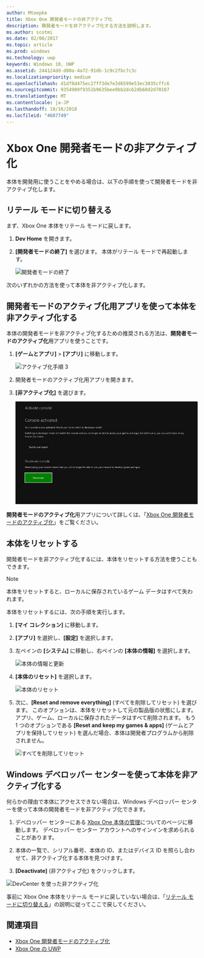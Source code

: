 ```yaml
---
author: Mtoepke
title: Xbox One 開発者モードの非アクティブ化
description: 開発者モードを非アクティブ化する方法を説明します。
ms.author: scotmi
ms.date: 02/08/2017
ms.topic: article
ms.prod: windows
ms.technology: uwp
keywords: Windows 10, UWP
ms.assetid: 244124dd-d80a-4a72-91db-1c9c2fbc7c3c
ms.localizationpriority: medium
ms.openlocfilehash: d1df8d475ec27ff3de7e3d6599e53ec3035cffc6
ms.sourcegitcommit: 9354909f9351b9635bee9bb2dc62db60d2d70107
ms.translationtype: MT
ms.contentlocale: ja-JP
ms.lasthandoff: 10/16/2018
ms.locfileid: "4687749"
---
```

# <a name="xbox-one-developer-mode-deactivation"></a>Xbox One 開発者モードの非アクティブ化

本体を開発用に使うことをやめる場合は、以下の手順を使って開発者モードを非アクティブ化します。

## <a name="switch-to-retail-mode"></a>リテール モードに切り替える

まず、Xbox One 本体をリテール モードに戻します。

1. **Dev Home** を開きます。

2. **[開発者モードの終了]** を選びます。  本体がリテール モードで再起動します。  

   ![開発者モードの終了](images/devkit-deactivation-1.png)

次のいずれかの方法を使って本体を非アクティブ化します。

## <a name="deactivate-your-console-using-the-dev-mode-activation-app"></a>開発者モードのアクティブ化用アプリを使って本体を非アクティブ化する

本体の開発者モードを非アクティブ化するための推奨される方法は、**開発者モードのアクティブ化**用アプリを使うことです。 

1. **[ゲームとアプリ]** > **[アプリ]** に移動します。
  
   ![アクティブ化手順 3](images/devkit-deactivation-5.png)    
   
2.  開発者モードのアクティブ化用アプリを開きます。

3.  **[非アクティブ化]** を選びます。
  
    ![本体の非アクティブ化](images/deactivation-app.png)

**開発者モードのアクティブ化**用アプリについて詳しくは、「[Xbox One 開発者モードのアクティブ化](devkit-activation.md)」をご覧ください。 

## <a name="reset-your-console"></a>本体をリセットする

開発者モードを非アクティブ化するには、本体をリセットする方法を使うこともできます。  

> [!NOTE]
> 本体をリセットすると、ローカルに保存されているゲーム データはすべて失われます。

本体をリセットするには、次の手順を実行します。

1.  **[マイ コレクション]** に移動します。

2.  **[アプリ]** を選択し、**[設定]** を選択します。

3.  左ペインの **[システム]** に移動し、右ペインの **[本体の情報]** を選択します。   
   
    ![本体の情報と更新](images/devkit-deactivation-2.png)  
    
4.  **[本体のリセット]** を選択します。
    
    ![本体のリセット](images/devkit-deactivation-3.png)
    
5.  次に、**[Reset and remove everything]** (すべてを削除してリセット) を選びます。 このオプションは、本体をリセットして元の製品版の状態にします。  アプリ、ゲーム、ローカルに保存されたデータはすべて削除されます。 もう 1 つのオプションである **[Reset and keep my games & apps]** (ゲームとアプリを保持してリセット) を選んだ場合、本体は開発者プログラムから削除されません。  
   
    ![すべてを削除してリセット](images/devkit-deactivation-4.png)

## <a name="deactivate-your-console-using-windows-dev-center"></a>Windows デベロッパー センターを使って本体を非アクティブ化する

何らかの理由で本体にアクセスできない場合は、Windows デベロッパー センターを使って本体の開発者モードを非アクティブ化できます。

1. デベロッパー センターにある [Xbox One 本体の管理](https://partner.microsoft.com/xboxdevices)についてのページに移動します。 デベロッパー センター アカウントへのサインインを求められることがあります。

2. 本体の一覧で、シリアル番号、本体の ID、またはデバイス ID を照らし合わせて、非アクティブ化する本体を見つけます。  

3. **[Deactivate]** (非アクティブ化) をクリックします。  
  
![DevCenter を使った非アクティブ化](images/devkit-deactivation-6.png)

事前に Xbox One 本体をリテール モードに戻していない場合は、「[リテール モードに切り替える](#switch-to-retail-mode)」の説明に従ってここで戻してください。

## <a name="see-also"></a>関連項目
- [Xbox One 開発者モードのアクティブ化](devkit-activation.md)
- [Xbox One の UWP](index.md)
